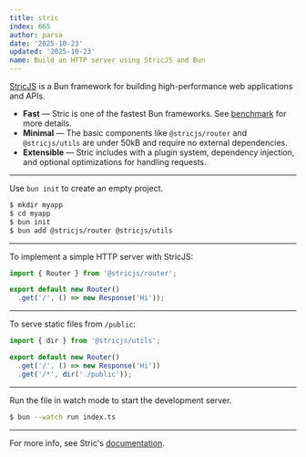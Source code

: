```yaml
---
title: stric
index: 665
author: parsa
date: '2025-10-23'
updated: '2025-10-23'
name: Build an HTTP server using StricJS and Bun
---
```


[StricJS](https://github.com/bunsvr) is a Bun framework for building high-performance web applications and APIs.

- **Fast** — Stric is one of the fastest Bun frameworks. See [benchmark](https://github.com/bunsvr/benchmark) for more details.
- **Minimal** — The basic components like `@stricjs/router` and `@stricjs/utils` are under 50kB and require no external dependencies.
- **Extensible** — Stric includes with a plugin system, dependency injection, and optional optimizations for handling requests.

---

Use `bun init` to create an empty project.

```bash
$ mkdir myapp
$ cd myapp
$ bun init
$ bun add @stricjs/router @stricjs/utils
```

---

To implement a simple HTTP server with StricJS:

```ts#index.ts
import { Router } from '@stricjs/router';

export default new Router()
  .get('/', () => new Response('Hi'));
```

---

To serve static files from `/public`:

```ts#index.ts
import { dir } from '@stricjs/utils';

export default new Router()
  .get('/', () => new Response('Hi'))
  .get('/*', dir('./public'));
```

---

Run the file in watch mode to start the development server.

```bash
$ bun --watch run index.ts
```

---

For more info, see Stric's [documentation](https://stricjs.netlify.app).
